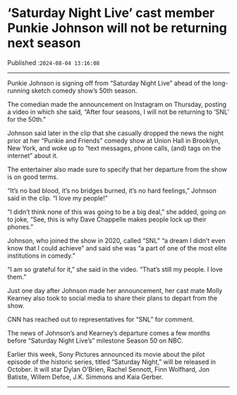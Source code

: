 # ‘Saturday Night Live’ cast member Punkie Johnson will not be returning next season

Published :`2024-08-04 13:16:08`

---

Punkie Johnson is signing off from “Saturday Night Live” ahead of the long-running sketch comedy show’s 50th season.

The comedian made the announcement on Instagram on Thursday, posting a video in which she said, “After four seasons, I will not be returning to ‘SNL’ for the 50th.”

Johnson said later in the clip that she casually dropped the news the night prior at her “Punkie and Friends” comedy show at Union Hall in Brooklyn, New York, and woke up to “text messages, phone calls, (and) tags on the internet” about it.

The entertainer also made sure to specify that her departure from the show is on good terms.

“It’s no bad blood, it’s no bridges burned, it’s no hard feelings,” Johnson said in the clip. “I love my people!”

“I didn’t think none of this was going to be a big deal,” she added, going on to joke, “See, this is why Dave Chappelle makes people lock up their phones.”

Johnson, who joined the show in 2020, called “SNL” “a dream I didn’t even know that I could achieve” and said she was “a part of one of the most elite institutions in comedy.”

“I am so grateful for it,” she said in the video. “That’s still my people. I love them.”

Just one day after Johnson made her announcement, her cast mate Molly Kearney also took to social media to share their plans to depart from the show.

CNN has reached out to representatives for “SNL” for comment.

The news of Johnson’s and Kearney’s departure comes a few months before “Saturday Night Live’s” milestone Season 50 on NBC.

Earlier this week, Sony Pictures announced its movie about the pilot episode of the historic series, titled “Saturday Night,” will be released in October. It will star Dylan O’Brien, Rachel Sennott, Finn Wolfhard, Jon Batiste, Willem Defoe, J.K. Simmons and Kaia Gerber.

---

